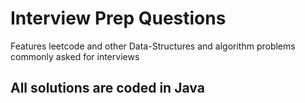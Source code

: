 # Interview Prep Questions
Features leetcode and other Data-Structures and algorithm problems commonly asked for interviews

## All solutions are coded in Java
